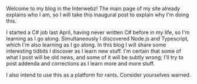 ---
---
Welcome to my blog in the Interwebz! The main page of my site already explains
who I am, so I will take this inaugural post to explain why I'm doing this.

I started a C# job last April, having never written C# before in my life, so
I'm learning as I go along. Simultaneously I discovered Node.js and Typescript,
which I'm also learning as I go along. In this blog I will share some
interesting tidbits I discover as I learn new stuff. I'm certain that some of
what I post will be old news, and some of it will be subtly wrong; I'll try to
post addenda and corrections as I learn more and more stuff.

I also intend to use this as a platform for rants. Consider yourselves warned.
